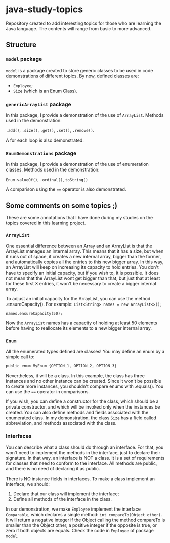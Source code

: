 # java-study-topics

Repository created to add interesting topics for those who are learning the Java language. The contents will range from basic to more advanced.

## Structure

### `model` package

`model` is a package created to store generic classes to be used in code demonstrations of different topics. By now, defined classes are:
- `Employee`;
- `Size` (which is an Enum Class).

### `genericArrayList` package

In this package, I provide a demonstration of the use of `ArrayList`.
Methods used in the demonstration:

`.add()`, `.size()`, `.get()`, `.set()`, `.remove()`.

A for each loop is also demonstrated.

### `EnumDemonstrations` package

In this package, I provide a demonstration of the use of enumeration classes. Methods used in the demonstration:

`Enum.valueOf()`, `.ordinal()`, `toString()`

A comparison using the `==` operator is also demonstrated.

## Some comments on some topics ;)

These are some annotations that I have done during my studies on the topics covered in this learning project.

### `ArrayList`

One essential difference between an Array and an ArrayList is that the ArrayList manages an internal array. This means that it has a size, but when it runs out of space, it creates a new internal array, bigger than the former, and automatically copies all the entries to this new bigger array. In this way, an ArrayList will keep on increasing its capacity to hold entries. You don't have to specify an initial capacity, but if you wish to, it is possible. It does not  mean that the ArrayList wont get bigger than that, but just that at least for these first X entries, it won't be necessary to create a bigger internal array.

To adjust an initial capacity for the ArrayList, you can use the method .ensureCapacity(). For example:
`List<String> names = new ArrayList<>();`

`names.ensureCapacity(50);`

Now the `ArrayList` names has a capacity of holding at least 50 elements before having to reallocate its elements to a new bigger internal array.

### `Enum`

All the enumerated types defined are classes! You may define an enum by a simple call to:

`public enum MyEnum {OPTION_1, OPTION_2, OPTION_3}`

Nevertheless, it will be a class. In this example, the class has three instances and no other instance can be created. Since it won't be possible to create more instances, you shouldn't compare enums with .equals(). You can use the `==` operator in comparisons.

If you wish, you can define a constructor for the class, which should be a private constructor, and which will be invoked only when the instances be created. You can also define methods and fields associated with the enumerated class. In my demonstration, the class `Size` has a field called abbreviation, and methods associated with the class.

### Interfaces

You can describe what a class should do through an interface. For that, you won't need to implement the methods in the interface, just to declare their signature. In that way, an interface is NOT a class. It is a set of requirements for classes that need to conform to the interface. All methods are public, and there is no need of declaring it as public.

There is NO instance fields in interfaces.
To make a class implement an interface, we should:
1. Declare that our class will implement the interface;
2. Define all methods of the interface in the class.

In our demonstration, we make `Employee` implement the interface `Comparable`, which declares a single method: `int compareTo(Object other)`. It will return a negative integer if the Object calling the method compareTo is smaller than the Object other, a positive integer if the opposite is true, or zero if both objects are equals. Check the code in `Employee` of package `model`.
